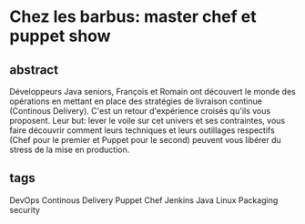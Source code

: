 Chez les barbus:  master chef et puppet show
============================================

abstract
--------

Développeurs Java seniors, François et Romain ont découvert le monde des opérations en mettant en place des stratégies de livraison continue (Continous Delivery). C'est un retour d'expérience croisés qu'ils vous proposent. Leur but: lever le voile sur cet univers et ses contraintes, vous faire découvrir comment leurs techniques et leurs outillages respectifs (Chef pour le premier et Puppet pour le second) peuvent vous libérer du stress de la mise en production.

tags
----

DevOps
Continous Delivery
Puppet
Chef
Jenkins
Java
Linux
Packaging
security
